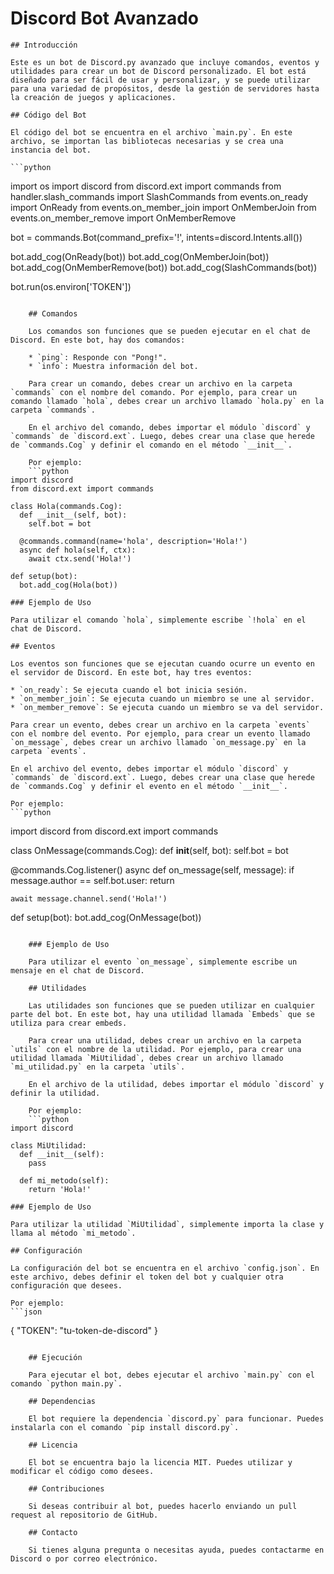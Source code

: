# Discord Bot Avanzado

    ## Introducción

    Este es un bot de Discord.py avanzado que incluye comandos, eventos y utilidades para crear un bot de Discord personalizado. El bot está diseñado para ser fácil de usar y personalizar, y se puede utilizar para una variedad de propósitos, desde la gestión de servidores hasta la creación de juegos y aplicaciones.

    ## Código del Bot

    El código del bot se encuentra en el archivo `main.py`. En este archivo, se importan las bibliotecas necesarias y se crea una instancia del bot.

    ```python
import os
import discord
from discord.ext import commands
from handler.slash_commands import SlashCommands
from events.on_ready import OnReady
from events.on_member_join import OnMemberJoin
from events.on_member_remove import OnMemberRemove

bot = commands.Bot(command_prefix='!', intents=discord.Intents.all())

bot.add_cog(OnReady(bot))
bot.add_cog(OnMemberJoin(bot))
bot.add_cog(OnMemberRemove(bot))
bot.add_cog(SlashCommands(bot))

bot.run(os.environ['TOKEN'])
```

    ## Comandos

    Los comandos son funciones que se pueden ejecutar en el chat de Discord. En este bot, hay dos comandos:

    * `ping`: Responde con "Pong!".
    * `info`: Muestra información del bot.

    Para crear un comando, debes crear un archivo en la carpeta `commands` con el nombre del comando. Por ejemplo, para crear un comando llamado `hola`, debes crear un archivo llamado `hola.py` en la carpeta `commands`.

    En el archivo del comando, debes importar el módulo `discord` y `commands` de `discord.ext`. Luego, debes crear una clase que herede de `commands.Cog` y definir el comando en el método `__init__`.

    Por ejemplo:
    ```python
import discord
from discord.ext import commands

class Hola(commands.Cog):
  def __init__(self, bot):
    self.bot = bot

  @commands.command(name='hola', description='Hola!')
  async def hola(self, ctx):
    await ctx.send('Hola!')

def setup(bot):
  bot.add_cog(Hola(bot))
```

    ### Ejemplo de Uso

    Para utilizar el comando `hola`, simplemente escribe `!hola` en el chat de Discord.

    ## Eventos

    Los eventos son funciones que se ejecutan cuando ocurre un evento en el servidor de Discord. En este bot, hay tres eventos:

    * `on_ready`: Se ejecuta cuando el bot inicia sesión.
    * `on_member_join`: Se ejecuta cuando un miembro se une al servidor.
    * `on_member_remove`: Se ejecuta cuando un miembro se va del servidor.

    Para crear un evento, debes crear un archivo en la carpeta `events` con el nombre del evento. Por ejemplo, para crear un evento llamado `on_message`, debes crear un archivo llamado `on_message.py` en la carpeta `events`.

    En el archivo del evento, debes importar el módulo `discord` y `commands` de `discord.ext`. Luego, debes crear una clase que herede de `commands.Cog` y definir el evento en el método `__init__`.

    Por ejemplo:
    ```python
import discord
from discord.ext import commands

class OnMessage(commands.Cog):
  def __init__(self, bot):
    self.bot = bot

  @commands.Cog.listener()
  async def on_message(self, message):
    if message.author == self.bot.user:
      return

    await message.channel.send('Hola!')

def setup(bot):
  bot.add_cog(OnMessage(bot))
```

    ### Ejemplo de Uso

    Para utilizar el evento `on_message`, simplemente escribe un mensaje en el chat de Discord.

    ## Utilidades

    Las utilidades son funciones que se pueden utilizar en cualquier parte del bot. En este bot, hay una utilidad llamada `Embeds` que se utiliza para crear embeds.

    Para crear una utilidad, debes crear un archivo en la carpeta `utils` con el nombre de la utilidad. Por ejemplo, para crear una utilidad llamada `MiUtilidad`, debes crear un archivo llamado `mi_utilidad.py` en la carpeta `utils`.

    En el archivo de la utilidad, debes importar el módulo `discord` y definir la utilidad.

    Por ejemplo:
    ```python
import discord

class MiUtilidad:
  def __init__(self):
    pass

  def mi_metodo(self):
    return 'Hola!'
```

    ### Ejemplo de Uso

    Para utilizar la utilidad `MiUtilidad`, simplemente importa la clase y llama al método `mi_metodo`.

    ## Configuración

    La configuración del bot se encuentra en el archivo `config.json`. En este archivo, debes definir el token del bot y cualquier otra configuración que desees.

    Por ejemplo:
    ```json
{
  "TOKEN": "tu-token-de-discord"
}
```

    ## Ejecución

    Para ejecutar el bot, debes ejecutar el archivo `main.py` con el comando `python main.py`.

    ## Dependencias

    El bot requiere la dependencia `discord.py` para funcionar. Puedes instalarla con el comando `pip install discord.py`.

    ## Licencia

    El bot se encuentra bajo la licencia MIT. Puedes utilizar y modificar el código como desees.

    ## Contribuciones

    Si deseas contribuir al bot, puedes hacerlo enviando un pull request al repositorio de GitHub.

    ## Contacto

    Si tienes alguna pregunta o necesitas ayuda, puedes contactarme en Discord o por correo electrónico.
